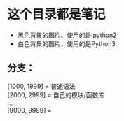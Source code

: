 # 这个目录都是笔记<br>
* 黑色背景的图片、使用的是ipython2 
* 白色背景的图片、使用的是Python3 


## 分支：<br>
[1000, 1999] = 普通语法<br>
[2000, 2999] = 自己的模块/函数库<br>
...<br>
[9000, 9999] = <br>